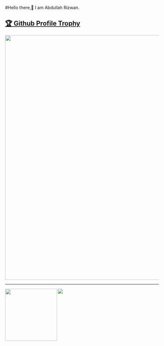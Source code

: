 #Hello there,👋 I am Abdullah Rizwan.


<a href="https://github.com/abdullahrizwan649/github-profile-trophy"><h2>🏆 Github Profile Trophy</h2></a>
<a href="https://github.com/abdullahrizwan649/github-profile-trophy">
  <img width=800 src="https://github-profile-trophy.vercel.app/?username=ryo-ma&column=8&theme=gruvbox&no-frame=true"/>
</a>


---

<div>
  <img height="170" align="left" src="https://github-readme-stats.vercel.app/api?username=abdullahrizwan649&count_private=true&include_all_commits=true" />
  <img src="https://github-readme-stats.vercel.app/api/top-langs/?username=abdullahrizwan649&layout=compact" />
</div>
